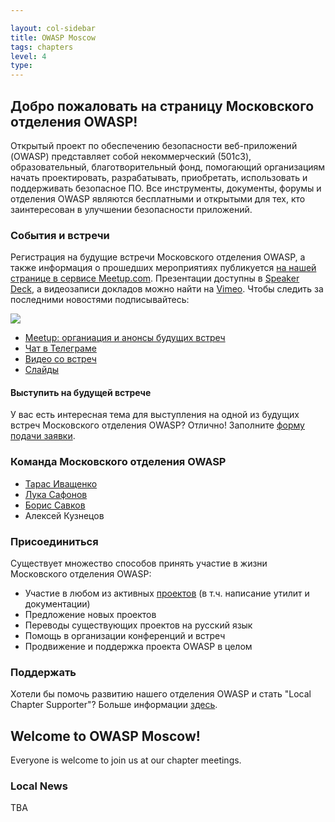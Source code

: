 ```yaml
---

layout: col-sidebar
title: OWASP Moscow
tags: chapters
level: 4
type: 
---
```


<!-- rebuild 13 -->
## Добро пожаловать на страницу Московского отделения OWASP!

Открытый проект по обеспечению безопасности веб-приложений (OWASP) представляет собой некоммерческий (501c3), образовательный, благотворительный фонд, помогающий организациям начать проектировать, разрабатывать, приобретать, использовать и поддерживать безопасное ПО. Все инструменты, документы, форумы и отделения OWASP являются бесплатными и открытыми для тех, кто заинтересован в улучшении безопасности приложений.

### События и встречи

Регистрация на будущие встречи Московского отделения OWASP, а также информация о прошедших мероприятиях публикуется [на нашей странице в сервисе Meetup.com](https://www.meetup.com/OWASP-Moscow/). Презентации доступны в [Speaker Deck](https://speakerdeck.com/owaspmoscow), а видеозаписи докладов можно найти на [Vimeo](https://vimeo.com/owaspmoscow). Чтобы следить за последними новостями подписывайтесь:

[![](/assets/images/Twitter48.png)](https://twitter.com/owasp_moscow)

* [Meetup: органиация и анонсы будущих встреч](https://www.meetup.com/OWASP-Moscow)
* [Чат в Телеграме](https://t.me/OWASP_RU)
* [Видео со встреч](https://vimeo.com/owaspmoscow)
* [Слайды](https://speakerdeck.com/owaspmoscow)

#### Выступить на будущей встрече

У вас есть интересная тема для выступления на одной из будущих встреч Московского отделения OWASP? Отлично! Заполните [форму подачи заявки](https://forms.gle/TbVyXNdobSKMSMZ29).
 
### Команда Московского отделения OWASP

* [Тарас Иващенко](mailto:taras.ivaschenko@owasp.org)
* [Лука Сафонов](mailto:luka.safonov@owasp.org)
* [Борис Савков](mailto:boris.savkov@owasp.org)
* Алексей Кузнецов

### Присоединиться

Существует множество способов принять участие в жизни Московского отделения OWASP:

* Участие в любом из активных [проектов](https://www.owasp.org/index.php/Category:OWASP_Project) (в т.ч. написание утилит и документации)
* Предложение новых проектов
* Переводы существующих проектов на русский язык
* Помощь в организации конференций и встреч
* Продвижение и поддержка проекта OWASP в целом

### Поддержать

Хотели бы помочь развитию нашего отделения OWASP и стать "Local Chapter Supporter"? Больше информации [здесь](https://www.owasp.org/index.php/Local_Chapter_Supporter).

## Welcome to OWASP Moscow!

Everyone is welcome to join us at our chapter meetings.

### Local News

TBA
